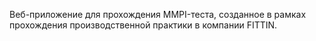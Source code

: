 Веб-приложение для прохождения MMPI-теста, созданное в рамках прохождения производственной практики в компании FITTIN.
